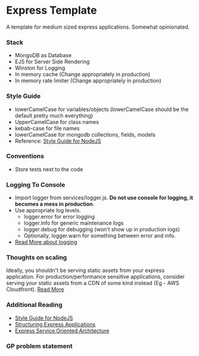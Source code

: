 # Express Template

A template for medium sized express applications. Somewhat opinionated. 

### Stack

- MongoDB as Database
- EJS for Server Side Rendering
- Winston for Logging
- In memory cache (Change appropriately in production)
- In memory rate limiter (Change appropriately in production)



### Style Guide

- lowerCamelCase for variables/objects (lowerCamelCase should be the default pretty much everything)
- UpperCamelCase for class names
- kebab-case for file names 
- lowerCamelCase for mongodb collections, fields, models
- Reference: [Style Guide for NodeJS](https://github.com/felixge/node-style-guide)


### Conventions

- Store tests next to the code



### Logging To Console
 
* Import logger from services/logger.js. **Do not use console for logging, it becomes a mess in production**.  
* Use appropriate log levels. 
    * logger.error for error logging
    * logger.info for generic maintenance logs
    * logger.debug for debugging (won't show up in production logs)
    * Optionally, logger.warn for something between error and info. 
* [Read More about logging](https://www.twilio.com/blog/guide-node-js-logging)
    
    
### Thoughts on scaling

Ideally, you shouldn't be serving static assets from your express application. For production/performance sensitive applications, consider serving your static assets from a CDN of some kind instead (Eg - AWS Cloudfront).
[Read More](https://softwareontheroad.com/nodejs-scalability-issues/?utm_source=github&utm_medium=readme#jobs)


### Additional Reading

- [Style Guide for NodeJS](https://github.com/felixge/node-style-guide)
- [Structuring Express Applications](https://softwareontheroad.com/ideal-nodejs-project-structure/?utm_source=github&utm_medium=readme#configs)
- [Express Service Oriented Architecture](https://www.codementor.io/@evanbechtol/node-service-oriented-architecture-12vjt9zs9i)
    


### GP problem statement 



